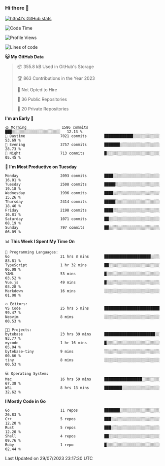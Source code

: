 ### Hi there 👋

[![h3n4l's GitHub stats](https://github-readme-stats.vercel.app/api?username=h3n4l&count_private=true&show_icons=true&theme=radical)](https://github.com/h3n4l/github-readme-stats)

<!--START_SECTION:waka-->
![Code Time](http://img.shields.io/badge/Code%20Time-1%2C453%20hrs%2052%20mins-blue)

![Profile Views](http://img.shields.io/badge/Profile%20Views-2-blue)

![Lines of code](https://img.shields.io/badge/From%20Hello%20World%20I%27ve%20Written-3.5%20million%20lines%20of%20code-blue)

**🐱 My GitHub Data** 

> 📦 355.8 kB Used in GitHub's Storage 
 > 
> 🏆 863 Contributions in the Year 2023
 > 
> 🚫 Not Opted to Hire
 > 
> 📜 36 Public Repositories 
 > 
> 🔑 20 Private Repositories 
 > 
**I'm an Early 🐤** 

```text
🌞 Morning                1586 commits        ███░░░░░░░░░░░░░░░░░░░░░░   12.13 % 
🌆 Daytime                7021 commits        █████████████░░░░░░░░░░░░   53.69 % 
🌃 Evening                3757 commits        ███████░░░░░░░░░░░░░░░░░░   28.73 % 
🌙 Night                  713 commits         █░░░░░░░░░░░░░░░░░░░░░░░░   05.45 % 
```
📅 **I'm Most Productive on Tuesday** 

```text
Monday                   2093 commits        ████░░░░░░░░░░░░░░░░░░░░░   16.01 % 
Tuesday                  2508 commits        █████░░░░░░░░░░░░░░░░░░░░   19.18 % 
Wednesday                1996 commits        ████░░░░░░░░░░░░░░░░░░░░░   15.26 % 
Thursday                 2414 commits        █████░░░░░░░░░░░░░░░░░░░░   18.46 % 
Friday                   2198 commits        ████░░░░░░░░░░░░░░░░░░░░░   16.81 % 
Saturday                 1071 commits        ██░░░░░░░░░░░░░░░░░░░░░░░   08.19 % 
Sunday                   797 commits         ██░░░░░░░░░░░░░░░░░░░░░░░   06.09 % 
```


📊 **This Week I Spent My Time On** 

```text
💬 Programming Languages: 
Go                       21 hrs 8 mins       █████████████████████░░░░   83.81 % 
TypeScript               1 hr 32 mins        ██░░░░░░░░░░░░░░░░░░░░░░░   06.08 % 
YAML                     53 mins             █░░░░░░░░░░░░░░░░░░░░░░░░   03.52 % 
Vue.js                   49 mins             █░░░░░░░░░░░░░░░░░░░░░░░░   03.28 % 
Markdown                 16 mins             ░░░░░░░░░░░░░░░░░░░░░░░░░   01.08 % 

🔥 Editors: 
VS Code                  25 hrs 5 mins       █████████████████████████   99.47 % 
Neovim                   8 mins              ░░░░░░░░░░░░░░░░░░░░░░░░░   00.53 % 

🐱‍💻 Projects: 
bytebase                 23 hrs 39 mins      ███████████████████████░░   93.77 % 
mycode                   1 hr 16 mins        █░░░░░░░░░░░░░░░░░░░░░░░░   05.04 % 
bytebase-tiny            9 mins              ░░░░░░░░░░░░░░░░░░░░░░░░░   00.66 % 
tiny                     8 mins              ░░░░░░░░░░░░░░░░░░░░░░░░░   00.53 % 

💻 Operating System: 
Mac                      16 hrs 59 mins      █████████████████░░░░░░░░   67.38 % 
WSL                      8 hrs 13 mins       ████████░░░░░░░░░░░░░░░░░   32.62 % 
```

**I Mostly Code in Go** 

```text
Go                       11 repos            ███████░░░░░░░░░░░░░░░░░░   26.83 % 
C++                      5 repos             ███░░░░░░░░░░░░░░░░░░░░░░   12.20 % 
Rust                     5 repos             ███░░░░░░░░░░░░░░░░░░░░░░   12.20 % 
Shell                    4 repos             ██░░░░░░░░░░░░░░░░░░░░░░░   09.76 % 
Ruby                     1 repo              █░░░░░░░░░░░░░░░░░░░░░░░░   02.44 % 
```




 Last Updated on 29/07/2023 23:17:30 UTC
<!--END_SECTION:waka-->

